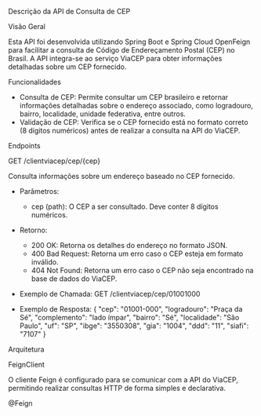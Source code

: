 Descrição da API de Consulta de CEP

Visão Geral

Esta API foi desenvolvida utilizando Spring Boot e Spring Cloud OpenFeign para facilitar a consulta de Código de Endereçamento Postal (CEP) no Brasil. A API integra-se ao serviço ViaCEP para obter informações detalhadas sobre um CEP fornecido.

Funcionalidades

- Consulta de CEP: Permite consultar um CEP brasileiro e retornar informações detalhadas sobre o endereço associado, como logradouro, bairro, localidade, unidade federativa, entre outros.
- Validação de CEP: Verifica se o CEP fornecido está no formato correto (8 dígitos numéricos) antes de realizar a consulta na API do ViaCEP.

Endpoints

GET /clientviacep/cep/{cep}

Consulta informações sobre um endereço baseado no CEP fornecido.

- Parâmetros:
  - cep (path): O CEP a ser consultado. Deve conter 8 dígitos numéricos.

- Retorno:
  - 200 OK: Retorna os detalhes do endereço no formato JSON.
  - 400 Bad Request: Retorna um erro caso o CEP esteja em formato inválido.
  - 404 Not Found: Retorna um erro caso o CEP não seja encontrado na base de dados do ViaCEP.

- Exemplo de Chamada:
  GET /clientviacep/cep/01001000

- Exemplo de Resposta:
  {
    "cep": "01001-000",
    "logradouro": "Praça da Sé",
    "complemento": "lado ímpar",
    "bairro": "Sé",
    "localidade": "São Paulo",
    "uf": "SP",
    "ibge": "3550308",
    "gia": "1004",
    "ddd": "11",
    "siafi": "7107"
  }

Arquitetura

FeignClient

O cliente Feign é configurado para se comunicar com a API do ViaCEP, permitindo realizar consultas HTTP de forma simples e declarativa.

@Feign
